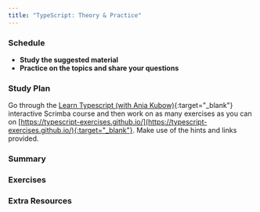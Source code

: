 ```yaml
---
title: "TypeScript: Theory & Practice"
---
```


### Schedule

  - **Study the suggested material**
  - **Practice on the topics and share your questions**

### Study Plan

  Go through the [Learn Typescript (with Ania Kubow)](https://scrimba.com/learn/typescript){:target="_blank"} interactive Scrimba course and then work on as many exercises as you can on [https://typescript-exercises.github.io/](https://typescript-exercises.github.io/){:target="_blank"}. Make use of the hints and links provided.

### Summary

### Exercises

### Extra Resources
